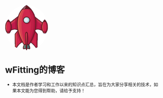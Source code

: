 <img width="140px" style="border-radius: 50%" bor src="images/logo.png">

# wFitting的博客

- 本文档是作者学习和工作以来的知识点汇总，旨在为大家分享相关的技术，如果本文能为您得到帮助，请给予支持！

<!-- [![stars](https://badgen.net/github/stars/Q-Angelo/Nodejs-Roadmap?icon=github&color=4ab8a1)](https://github.com/Q-Angelo/Nodejs-Roadmap) [![forks](https://badgen.net/github/forks/Q-Angelo/Nodejs-Roadmap?icon=github&color=4ab8a1)](https://github.com/Q-Angelo/Nodejs-Roadmap)

[GitHub](<https://github.com/Q-Angelo/Nodejs-Roadmap>)
[开始阅读](README.md) -->